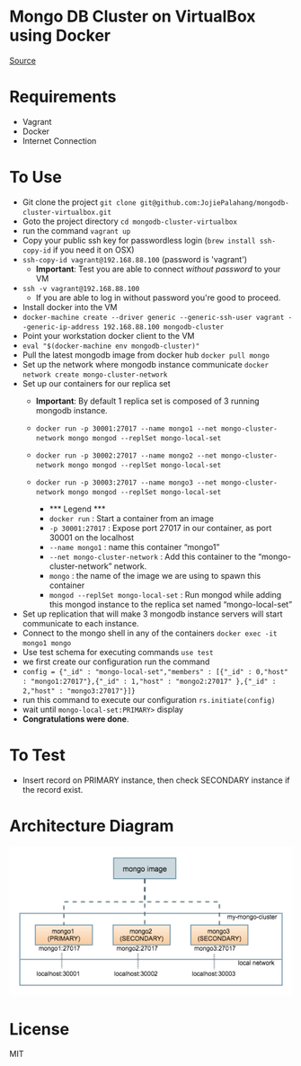 # Mongo DB Cluster on VirtualBox using Docker
 [Source](http://www.sohamkamani.com/blog/2016/06/30/docker-mongo-replica-set)

# Requirements 
 - Vagrant 
 - Docker
 - Internet Connection

# To Use
 - Git clone the project `git clone git@github.com:JojiePalahang/mongodb-cluster-virtualbox.git`
 - Goto the project directory `cd mongodb-cluster-virtualbox`
 - run the command `vagrant up`
 - Copy your public ssh key for passwordless login (`brew install ssh-copy-id` if you need it on OSX)
 - `ssh-copy-id vagrant@192.168.88.100` (password is 'vagrant')
    - **Important**: Test you are able to connect *without password* to your VM
 - `ssh -v vagrant@192.168.88.100`
    - If you are able to log in without password you're good to proceed.
 - Install docker into the VM
 - `docker-machine create --driver generic --generic-ssh-user vagrant --generic-ip-address 192.168.88.100 mongodb-cluster`
 - Point your workstation docker client to the VM
 - `eval "$(docker-machine env mongodb-cluster)"`
 - Pull the latest mongodb image from docker hub `docker pull mongo`
 - Set up the network where mongodb instance communicate `docker network create mongo-cluster-network`
 - Set up our containers for our replica set 
    - **Important**: By default 1 replica set is composed of 3 running mongodb instance.
    - `docker run -p 30001:27017 --name mongo1 --net mongo-cluster-network mongo mongod --replSet mongo-local-set`
    - `docker run -p 30002:27017 --name mongo2 --net mongo-cluster-network mongo mongod --replSet mongo-local-set`
    - `docker run -p 30003:27017 --name mongo3 --net mongo-cluster-network mongo mongod --replSet mongo-local-set`  

        - *** Legend ***
        - `docker run` : Start a container from an image
        - `-p 30001:27017` : Expose port 27017 in our container, as port 30001 on the localhost
        - `--name mongo1` : name this container “mongo1”
        - `--net mongo-cluster-network` : Add this container to the “mongo-cluster-network” network.
        - `mongo` : the name of the image we are using to spawn this container
        - `mongod --replSet mongo-local-set` : Run mongod while adding this mongod instance to the replica set named “mongo-local-set” 
 - Set up replication that will make 3 mongodb instance servers will start communicate to each instance.
 - Connect to the mongo shell in any of the containers `docker exec -it mongo1 mongo`
 - Use test schema for executing commands `use test`
 - we first create our configuration run the command   
 - `config = {"_id" : "mongo-local-set","members" : [{"_id" : 0,"host" : "mongo1:27017"},{"_id" : 1,"host" : "mongo2:27017"	},{"_id" : 2,"host" : "mongo3:27017"}]}`
 - run this command to execute our configuration `rs.initiate(config)`
 - wait until `mongo-local-set:PRIMARY>` display
 - <b>Congratulations were done</b>.

# To Test
 - Insert record on PRIMARY instance, then check SECONDARY instance if the record exist.


# Architecture Diagram

 ![Architecture](docs/architecture-diagram.png?raw=true)


 # License
 MIT